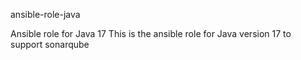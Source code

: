 ansible-role-java

Ansible role for Java 17
This is the ansible role for Java version 17 to support sonarqube